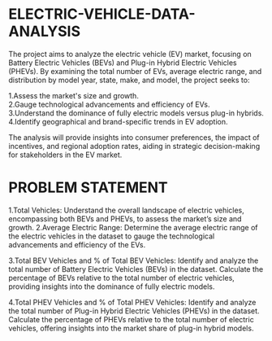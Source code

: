 # ELECTRIC-VEHICLE-DATA-ANALYSIS
The project aims to analyze the electric vehicle (EV) market, focusing on Battery Electric Vehicles (BEVs) and Plug-in Hybrid Electric Vehicles (PHEVs). By examining the total number of EVs, average electric range, and distribution by model year, state, make, and model, the project seeks to:

1.Assess the market's size and growth.
<br>
2.Gauge technological advancements and efficiency of EVs.
<br>
3.Understand the dominance of fully electric models versus plug-in hybrids.
<br>
4.Identify geographical and brand-specific trends in EV adoption.

The analysis will provide insights into consumer preferences, the impact of incentives, and regional adoption rates, aiding in strategic decision-making for stakeholders in the EV market.

# PROBLEM STATEMENT
1.Total Vehicles: Understand the overall landscape of electric vehicles, encompassing both BEVs and PHEVs, to assess the market’s size and growth.
2.Average Electric Range: Determine the average electric range of the electric vehicles in the dataset to gauge the technological advancements and efficiency of the EVs.

3.Total BEV Vehicles and % of Total BEV Vehicles: Identify and analyze the total number of Battery Electric Vehicles (BEVs) in the dataset.
Calculate the percentage of BEVs relative to the total number of electric vehicles, providing insights into the dominance of fully electric models.


4.Total PHEV Vehicles and % of Total PHEV Vehicles: Identify and analyze the total number of Plug-in Hybrid Electric Vehicles (PHEVs) in the dataset.
Calculate the percentage of PHEVs relative to the total number of electric vehicles, offering insights into the market share of plug-in hybrid models.
